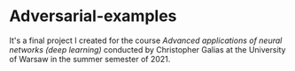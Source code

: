 # Adversarial-examples
It's a final project I created for the course *Advanced applications of neural networks (deep learning)* conducted by Christopher Galias at the University of Warsaw in the summer semester of 2021.
